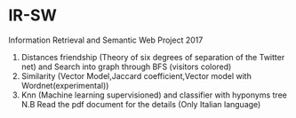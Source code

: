 # IR-SW
Information Retrieval and Semantic Web Project 2017
1) Distances friendship (Theory of six degrees of separation of the Twitter net) and Search into graph through BFS (visitors colored)
2) Similarity (Vector Model,Jaccard coefficient,Vector model with Wordnet(experimental))
3) Knn (Machine learning supervisioned) and classifier with hyponyms tree
N.B Read the pdf document for the details (Only Italian language)
